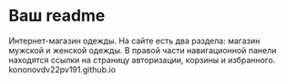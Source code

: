 # Ваш readme

Интернет-магазин одежды. На сайте есть два раздела: магазин мужской и женской одежды. В правой части навигационной панели находятся ссылки на страницу авторизации, корзины и избранного. 
kononovdv22pv191.github.io
